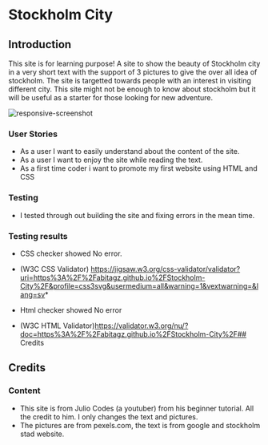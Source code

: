 # Stockholm City 
## Introduction
This site is for learning purpose! A site to show the beauty of Stockholm city in a very short text with the support of 3 pictures to give the over all idea of stockholm. The site is targetted towards people with an interest in visiting different city. This site might not be enough to know about stockholm but it will be useful as a starter for those looking for new adventure.


![responsive-screenshot](https://user-images.githubusercontent.com/87263683/135176269-0c77f79a-6d7d-4720-b2ef-be9af03ed89c.png)



### User Stories
* As a user I want to easily understand about the content of the site.
* As a user I want to enjoy the site while reading the text.
* As a first time coder i want to promote my first website using HTML and CSS

### Testing
* I tested through out building the site and fixing errors in the mean time.
### Testing results
* CSS checker showed No error. 
* (W3C CSS Validator) https://jigsaw.w3.org/css-validator/validator?uri=https%3A%2F%2Fabitagz.github.io%2FStockholm-City%2F&profile=css3svg&usermedium=all&warning=1&vextwarning=&lang=sv* 

* Html checker showed No error
* (W3C HTML Validator)https://validator.w3.org/nu/?doc=https%3A%2F%2Fabitagz.github.io%2FStockholm-City%2F## Credits

## Credits
### Content  
* This site is from Julio Codes (a youtuber) from his beginner tutorial. All the credit to him. I only changes the text and pictures.
* The pictures are from pexels.com, the text is from google and stockholm stad website.
